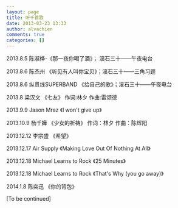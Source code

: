 ```yaml
---
layout: page
title: 听千首歌
date: 2013-03-23 13:33
author: alvachien
comments: true
categories: []
---
```

2013.8.5 陈淑桦-《那一夜你喝了酒》； 滚石三十——午夜电台

2013.8.6 陈杰州 《听见有人叫你宝贝》；滚石三十——三角习题

2013.8.6 纵贯线SUPERBAND 《给自己的歌》；滚石三十——午夜电台

2013.8 梁汉文 《七友》 作词:林夕 作曲:雷颂德

2013.9.9 Jason Mraz 《I won't give up》

2013.10.9 杨千嬅 《少女的祈祷》 作词：林夕 作曲：陈辉阳

2013.12.12 李宗盛 《希望》

2013.12.17 Air Supply 《Making Love Out Of Nothing At All》

2013.12.18 Michael Learns to Rock 《25 Minutes》

2013.12.18 Michael Learns to Rock 《That's Why (you go away)》

2014.1.8 陈奕迅 《你的背包》

[To be continued]

&nbsp;
